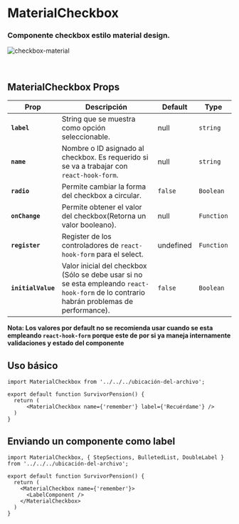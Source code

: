 # MaterialCheckbox

### Componente checkbox estilo material design.

![checkbox-material](https://user-images.githubusercontent.com/32302890/95364084-fd6f2100-0895-11eb-9d04-a9c5071750a8.gif)

<br />

## MaterialCheckbox Props

| Prop | Descripción | Default | Type |
|---|---|---|--|
|**`label`**|String que se muestra como opción seleccionable. |null| `string`
|**`name`**|Nombre o ID asignado al checkbox. Es requerido si se va a trabajar con `react-hook-form`. |null| `string`
|**`radio`**|Permite cambiar la forma del checkbox a circular. |`false`| `Boolean`
|**`onChange`**|Permite obtener el valor del checkbox(Retorna un valor booleano). |null| `Function`
|**`register`**|Register de los controladores de `react-hook-form` para el select. | undefined | `Function`
|**`initialValue`**|Valor inicial del checkbox (Sólo se debe usar si no se esta empleando `react-hook-form` de lo contrario habrán problemas de performance). |`false`| `Boolean`

**Nota: Los valores por default no se recomienda usar cuando se esta empleando `react-hook-form` porque este de por si ya maneja internamente validaciones y estado del componente**

## Uso básico

```JSX
import MaterialCheckbox from '../../../ubicación-del-archivo';

export default function SurvivorPension() {
  return (
      <MaterialCheckbox name={'remember'} label={'Recuérdame'} />
  )
}
```

## Enviando un componente como label

```JSX
import MaterialCheckbox, { StepSections, BulletedList, DoubleLabel } from '../../../ubicación-del-archivo';

export default function SurvivorPension() {
  return (
    <MaterialCheckbox name={'remember'}>
      <LabelComponent />
    </MaterialCheckbox>
  )
}
```